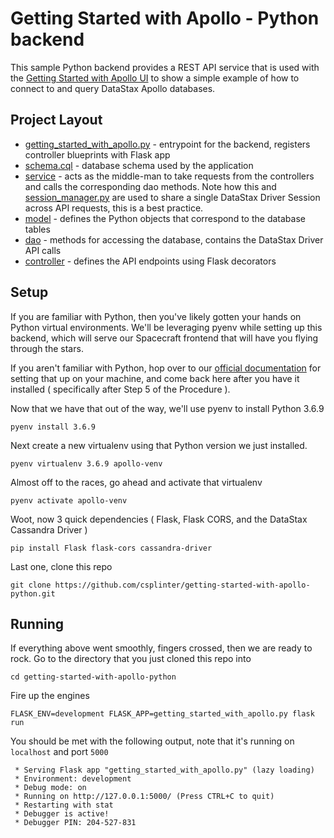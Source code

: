 # Getting Started with Apollo - Python backend

This sample Python backend provides a REST API service that is used with the [Getting Started with Apollo UI](https://github.com/DataStax-Examples/getting-started-with-apollo-ui) to show a
simple example of how to connect to and query DataStax Apollo databases.

## Project Layout
- [getting_started_with_apollo.py](getting_started_with_apollo.py) - entrypoint for the backend, registers controller blueprints with Flask app
- [schema.cql](schema.cql) - database schema used by the application
- [service](service/) - acts as the middle-man to take requests from the controllers and calls the corresponding dao methods.
Note how this and [session_manager.py](dao/session_manager.py) are used to share a single DataStax Driver Session across API requests, this is a best practice.
- [model](model/) - defines the Python objects that correspond to the database tables
- [dao](dao/) - methods for accessing the database, contains the DataStax Driver API calls
- [controller](controller/) - defines the API endpoints using Flask decorators

## Setup

If you are familiar with Python, then you've likely gotten your hands on Python virtual environments.
We'll be leveraging pyenv while setting up this backend, which will serve our
Spacecraft frontend that will have you flying through the stars.

If you aren't familiar with Python, hop over to our [official documentation](https://helpdocs.datastax.com/aws/dscloud/apollo/dscloudPythonDriver.html#Installingpyenv,Python,andvirtualenv)
for setting that up on your machine, and come back here after you have it installed ( specifically after Step 5 of the Procedure ).

Now that we have that out of the way, we'll use pyenv to install Python 3.6.9
```
pyenv install 3.6.9
```

Next create a new virtualenv using that Python version we just installed.

```
pyenv virtualenv 3.6.9 apollo-venv
```

Almost off to the races, go ahead and activate that virtualenv

```
pyenv activate apollo-venv
```

Woot, now 3 quick dependencies ( Flask, Flask CORS,  and the DataStax Cassandra Driver )

```
pip install Flask flask-cors cassandra-driver
```

Last one, clone this repo
```
git clone https://github.com/csplinter/getting-started-with-apollo-python.git
```

## Running

If everything above went smoothly, fingers crossed, then we are ready to rock.
Go to the directory that you just cloned this repo into
```
cd getting-started-with-apollo-python
```

Fire up the engines
```
FLASK_ENV=development FLASK_APP=getting_started_with_apollo.py flask run
```

You should be met with the following output, note that it's running on `localhost` and port `5000`
```
 * Serving Flask app "getting_started_with_apollo.py" (lazy loading)
 * Environment: development
 * Debug mode: on
 * Running on http://127.0.0.1:5000/ (Press CTRL+C to quit)
 * Restarting with stat
 * Debugger is active!
 * Debugger PIN: 204-527-831
```
